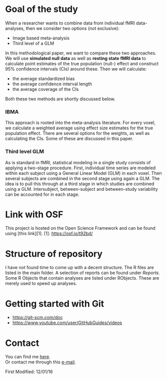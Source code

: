 # Goal of the study
When a researcher wants to combine data from individual fMRI data-analyses, then we consider two options (not exclusive):
 * Image based meta-analysis
 * Third level of a GLM

In this methodological paper, we want to compare these two approaches. We will use **simulated null data** as well as **resting state fMRI data** to calculate point estimates of the true population  (null-) effect and construct 95% confidence intervals (CIs) around these. Then we will calculate:
 * the average standardized bias
 * the average confidence interval length
 * the average coverage of the CIs

Both these two methods are shortly discussed below.  

### IBMA
This approach is rooted into the meta-analysis literature. For every voxel, we calculate a weighted average using effect size estimates for the true population effect. There are several options for the weights, as well as calculating the CIs. Some of these are discussed in this paper.

### Third level GLM
As is standard in fMRI, statistical modeling in a single study consists of applying a two-stage procedure. First, individual time series are modeled within each subject using a General Linear Model (GLM) in each voxel. Then several subjects are combined in the second stage using again a GLM. The idea is to pull this through at a third stage in which studies are combined using a GLM. Intersubject, between-subject and between-study variability can be accounted for in each stage.

# Link with OSF
This project is hosted on the Open Science Framework and can be found using [this link][1].
 [1]: https://osf.io/t92bd/

# Structure of repository
I have not found time to come up with a decent structure.
The R files are listed in the main folder. A selection of reports can be found under _Reports_.
Some R Objects that contain analyses are listed under RObjects. These are merely used to speed up analyses.


# Getting started with Git
* https://git-scm.com/doc
* https://www.youtube.com/user/GitHubGuides/videos


# Contact
You can find me [here][Han Bossier]. \
Or contact me through this [e-mail][Mail_Han].

[Mail_Han]: Han.Bossier@Ugent.be
[Han Bossier]: http://telefoonboek.ugent.be/nl/people/802001626303
[Freya Acar]: https://telefoonboek.ugent.be/nl/people/802001860820
[Ruth Seurinck]: http://telefoonboek.ugent.be/nl/people/801001629152
[Beatrijs Moerkerke]: http://telefoonboek.ugent.be/nl/people/801001453542


First Modified: 12/01/16